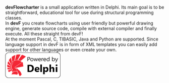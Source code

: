 **devFlowcharter** is a small application written in Delphi. Its main goal is to be straightforward, educational tool for use during structural programming classes.  
In **devF** you create flowcharts using user friendly but powerful drawing engine, generate source code, compile with external compiler and finally execute. All these straight from devF!  
At the moment Pascal, C, TIBASIC, Java and Python are supported. Since language support in devF is in form of XML templates you can easily add support for other languages or even create your own.  
![Alt text](Powered-by-Delphi.png?raw=true "Title")

